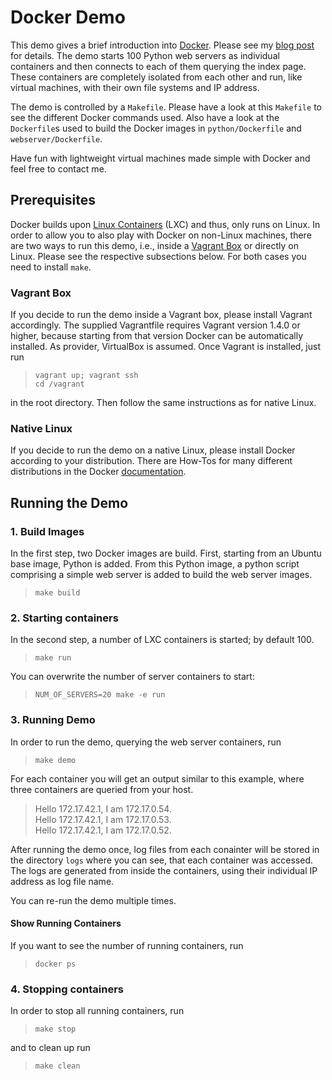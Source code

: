 # Docker Demo #

This demo gives a brief introduction into [Docker][docker]. Please see my [blog post][cc-blog] for details. The demo starts 100 Python web servers as individual containers and then connects to each of them querying the index page. These containers are completely isolated from each other and run, like virtual machines, with their own file systems and IP address.

The demo is controlled by a `Makefile`. Please have a look at this `Makefile` to see the different Docker commands used. Also have a look at the `Dockerfile`s used to build the Docker images in `python/Dockerfile` and `webserver/Dockerfile`.

Have fun with lightweight virtual machines made simple with Docker and
 feel free to contact me.

## Prerequisites ##

Docker builds upon [Linux Containers][lxc] (LXC) and thus, only runs on Linux. In order to allow you to also play with Docker on non-Linux machines, there are two ways to run this demo, i.e., inside a [Vagrant Box][vagrant] or directly on Linux. Please see the respective subsections below. For both cases you need to install `make`.

### Vagrant Box ###

If you decide to run the demo inside a Vagrant box, please install Vagrant accordingly. The supplied Vagrantfile requires Vagrant version 1.4.0 or higher, because starting from that version Docker can be automatically installed. As provider, VirtualBox is assumed. Once Vagrant is installed, just run
> `vagrant up; vagrant ssh`   
> `cd /vagrant`

in the root directory. Then follow the same instructions as for native Linux.

### Native Linux  ###

If you decide to run the demo on a native Linux, please install Docker according to your distribution. There are How-Tos for many different distributions in the Docker [documentation][docker-install-doc].

## Running the Demo ##

### 1. Build Images ###

In the first step, two Docker images are build. First, starting from an Ubuntu base image, Python is added. From this Python image, a python script comprising a simple web server is added to build the web server images. 
> `make build`

### 2. Starting containers ###

In the second step, a number of LXC containers is started; by default 100.
> `make run`

You can overwrite the number of server containers to start:
> `NUM_OF_SERVERS=20 make -e run`

### 3. Running Demo ###

In order to run the demo, querying the web server containers, run
> `make demo`

For each container you will get an output similar to this example, where three containers are queried from your host.
> Hello 172.17.42.1, I am 172.17.0.54.  
> Hello 172.17.42.1, I am 172.17.0.53.  
> Hello 172.17.42.1, I am 172.17.0.52. 

After running the demo once, log files from each conainter will be
stored in the directory `logs` where you can see, that each container
was accessed. The logs are generated from inside the containers, using
their individual IP address as log file name.

You can re-run the demo multiple times.

#### Show Running Containers ####

If you want to see the number of running containers, run
> `docker ps`  

### 4. Stopping containers ###

In order to stop all running containers, run 
> `make stop`

and to clean up run
> `make clean`

[docker]: http://docker.io
[cc-blog]: http://www.codecentric.de
[lxc]: http://linuxcontainers.org/
[vagrant]: http://www.vagrantup.com
[docker-install-doc]: http://docs.docker.io/en/latest/installation/

